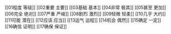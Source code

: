 [[01程度 等级]]
[[02重要 主要]]
[[03基础 基本]]
[[04非常 极其]]
[[05甚至 更加]]
[[06完全 绝对]]
[[07严重 严峻]]
[[08剧烈 激烈]]
[[09轻微 轻柔]]
[[10几乎 大约]]
[[11可能 潜在]]
[[12应该 应当]]
[[13运气 运程]]
[[14机会 偶然]]
[[15确定 一定]]
[[16确信 证明]]
[[17确保 保证]]
